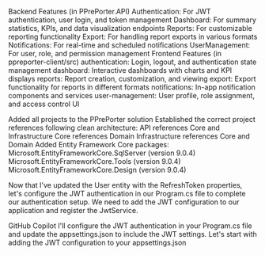 Backend Features (in PPrePorter.API)
Authentication: For JWT authentication, user login, and token management
Dashboard: For summary statistics, KPIs, and data visualization endpoints
Reports: For customizable reporting functionality
Export: For handling report exports in various formats
Notifications: For real-time and scheduled notifications
UserManagement: For user, role, and permission management
Frontend Features (in ppreporter-client/src)
authentication: Login, logout, and authentication state management
dashboard: Interactive dashboards with charts and KPI displays
reports: Report creation, customization, and viewing
export: Export functionality for reports in different formats
notifications: In-app notification components and services
user-management: User profile, role assignment, and access control UI

Added all projects to the PPrePorter solution
Established the correct project references following clean architecture:
API references Core and Infrastructure
Core references Domain
Infrastructure references Core and Domain
Added Entity Framework Core packages:
Microsoft.EntityFrameworkCore.SqlServer (version 9.0.4)
Microsoft.EntityFrameworkCore.Tools (version 9.0.4)
Microsoft.EntityFrameworkCore.Design (version 9.0.4)

Now that I've updated the User entity with the RefreshToken properties, let's configure the JWT authentication in our Program.cs file to complete our authentication setup. We need to add the JWT configuration to our application and register the JwtService.

GitHub Copilot
I'll configure the JWT authentication in your Program.cs file and update the appsettings.json to include the JWT settings. Let's start with adding the JWT configuration to your appsettings.json